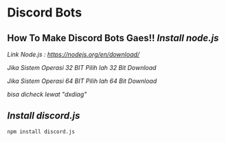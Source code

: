# Discord Bots
How To Make Discord Bots Gaes!!
***Install node.js***
-------------------------------------------------

*Link Node.js : https://nodejs.org/en/download/*

*Jika Sistem Operasi 32 BIT Pilih lah 32 Bit Download*

*Jika Sistem Operasi 64 BIT Pilih lah 64 Bit Download*

*bisa dicheck lewat "dxdiag"*

***Install discord.js***
--------------------------------------------------

```npm install discord.js```

